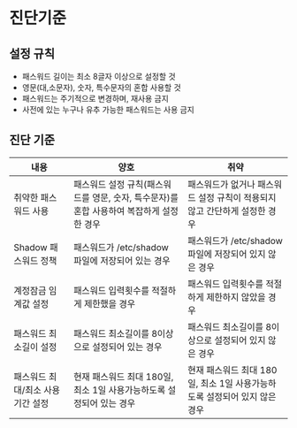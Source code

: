 # 진단기준

## 설정 규칙
- 패스워드 길이는 최소 8글자 이상으로 설정할 것
- 영문(대,소문자), 숫자, 특수문자의 혼합 사용할 것
- 패스워드는 주기적으로 변경하며, 재사용 금지
- 사전에 있는 누구나 유추 가능한 패스워드는 사용 금지

## 진단 기준
| 내용                  | 양호                                              | 취약                                            |
|---------------------|-------------------------------------------------|-----------------------------------------------|
| 취약한 패스워드 사용         | 패스워드 설정 규칙(패스워드를 영문, 숫자, 특수문자)를 혼합 사용하여 복잡하게 설정한 경우 | 패스워드가 없거나 패스워드 설정 규칙이 적용되지 않고 간단하게 설정한 경우     |
| Shadow 패스워드 정책      | 패스워드가 /etc/shadow 파일에 저장되어 있는 경우                | 패스워드가 /etc/shadow 파일에 저장되어 있지 않은 경우           |
| 계정잠금 임계값 설정         | 패스워드 입력횟수를 적절하게 제한했을 경우                         | 패스워드 입력횟수를 적절하게 제한하지 않았을 경우                   |
| 패스워드 최소길이 설정        | 패스워드 최소길이를 8이상으로 설정되어 있는 경우                     | 패스워드 최소길이를 8이상으로 설정되어 있지 않은 경우                |
| 패스워드 최대/최소 사용 기간 설정 | 현재 패스워드 최대 180일, 최소 1일  사용가능하도록 설정되어 있는 경우      | 현재 패스워드 최대 180일, 최소 1일  사용가능하도록 설정되어 있지 않은 경우 |